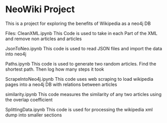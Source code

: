# NeoWiki Project

This is a project for exploring the benefits of Wikipedia as a neo4j DB

Files:
CleanXML.ipynb
This Code is used to take in each Part of the XML and remove non articles and articles

JsonToNeo.ipynb
This code is used to read JSON files and import the data into neo4j

Paths.ipynb
This code is used to generate two random articles. Find the shortest path. Then log how many steps it took

ScrapeIntoNeo4j.ipynb
This code uses web scraping to load wikipedia pages into a neo4j DB with relations between articles 

similarity.ipynb
This code measures the similarity of any two articles using the overlap coefficient 

SplittingData.ipynb
This code is used for processing the wikipedia xml dump into smaller sections 

